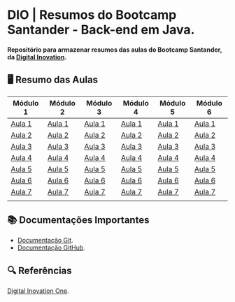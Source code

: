 
# DIO | Resumos do Bootcamp Santander - Back-end em Java.

#### Repositório para armazenar resumos das aulas do Bootcamp Santander, da [Digital Inovation](https://dio.me).

## 🖥️ Resumo das Aulas

| Módulo 1 | Módulo 2 | Módulo 3 | Módulo 4 | Módulo 5 | Módulo 6 | 
|----------|----------|----------|----------|----------|----------|
|[Aula 1]()|[Aula 1](https://github.com/damariscampos26/curso-dio/blob/main/Resumos/Modulo2/aula-01.md)|[Aula 1]()|[Aula 1]()|[Aula 1]()|[Aula 1]()|
|[Aula 2]()|[Aula 2](https://github.com/damariscampos26/curso-dio/blob/main/Resumos/Modulo2/aula-02.md)|[Aula 2]()|[Aula 2]()|[Aula 2]()|[Aula 2]()|
|[Aula 3]()|[Aula 3](https://github.com/damariscampos26/curso-dio/blob/main/Resumos/Modulo2/aula-03.md)|[Aula 3]()|[Aula 3]()|[Aula 3]()|[Aula 3]()|
|[Aula 4]()|[Aula 4]()|[Aula 4]()|[Aula 4]()|[Aula 4]()|[Aula 4]()|
|[Aula 5]()|[Aula 5]()|[Aula 5]()|[Aula 5]()|[Aula 5]()|[Aula 5]()|
|[Aula 6]()|[Aula 6]()|[Aula 6]()|[Aula 6]()|[Aula 6]()|[Aula 6]()|
|[Aula 7]()|[Aula 7]()|[Aula 7]()|[Aula 7]()|[Aula 7]()|[Aula 7]()|
||


## 📚 Documentações Importantes 
- [Documentação Git](https://git-scm.com/doc).
- [Documentação GitHub](https://docs.github.com).


## 🔍 Referências
[Digital Inovation One](https://dio.me).


